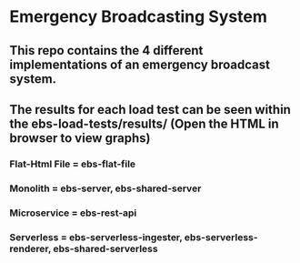 # Emergency Broadcasting System

## This repo contains the 4 different implementations of an emergency broadcast system.
## The results for each load test can be seen within the ebs-load-tests/results/ (Open the HTML in browser to view graphs)
### Flat-Html File = ebs-flat-file 
### Monolith = ebs-server, ebs-shared-server
### Microservice = ebs-rest-api
### Serverless = ebs-serverless-ingester, ebs-serverless-renderer, ebs-shared-serverless